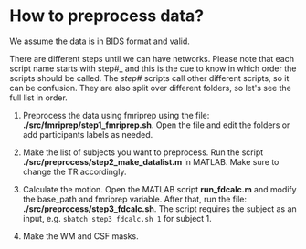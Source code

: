 # How to preprocess data?

We assume the data is in BIDS format and valid.

There are different steps until we can have networks. Please note that each script name starts with step#_ and this is the cue to know in which order the scripts should be called. The *step#* scripts call other different scripts, so it can be confusion. They are also split over different folders, so let's see the full list in order.

1. Preprocess the data using fmriprep using the file: **./src/fmriprep/step1_fmriprep.sh**. Open the file and edit the folders or add participants labels as needed. 
   
2. Make the list of subjects you want to preprocess. Run the script **./src/preprocess/step2_make_datalist.m** in MATLAB. Make sure to change the TR accordingly. 

3. Calculate the motion. Open the MATLAB script **run_fdcalc.m** and modify the base_path and fmriprep variable. After that, run the file: **./src/preprocess/step3_fdcalc.sh**. The script requires the subject as an input, e.g. `sbatch step3_fdcalc.sh 1` for subject 1. 
   
4. Make the WM and CSF masks. 
